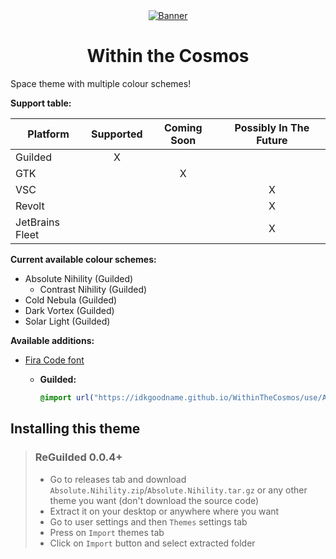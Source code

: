 <div align="center">
  <a href="https://guilded.gg/">
    <img alt="Banner" src="https://raw.githubusercontent.com/IdkGoodName/WithinTheCosmos/main/assets/banner.png">
  </a>
  <h1>Within the Cosmos</h1>
</div>

Space theme with multiple colour schemes!

**Support table:**

| Platform        | Supported | Coming Soon | Possibly In The Future |
|-----------------|:---------:|:-----------:|:----------------------:|
| Guilded         |     X     |             |                        |
| GTK             |           |      X      |                        |
| VSC             |           |             |           X            |
| Revolt          |           |             |           X            |
| JetBrains Fleet |           |             |           X            |

**Current available colour schemes:**
- Absolute Nihility (Guilded)
  - Contrast Nihility (Guilded)
- Cold Nebula (Guilded)
- Dark Vortex (Guilded)
- Solar Light (Guilded)

**Available additions:**
- [Fira Code font](https://github.com/tonsky/FiraCode)
  - **Guilded:**

    ```css
    @import url("https://idkgoodname.github.io/WithinTheCosmos/use/Addons/guilded-firacode.css");
    ```

## Installing this theme

> ### ReGuilded 0.0.4+
> - Go to releases tab and download `Absolute.Nihility.zip`/`Absolute.Nihility.tar.gz` or any other theme you want (don't download the source code)
> - Extract it on your desktop or anywhere where you want
> - Go to user settings and then `Themes` settings tab
> - Press on `Import` themes tab
> - Click on `Import` button and select extracted folder